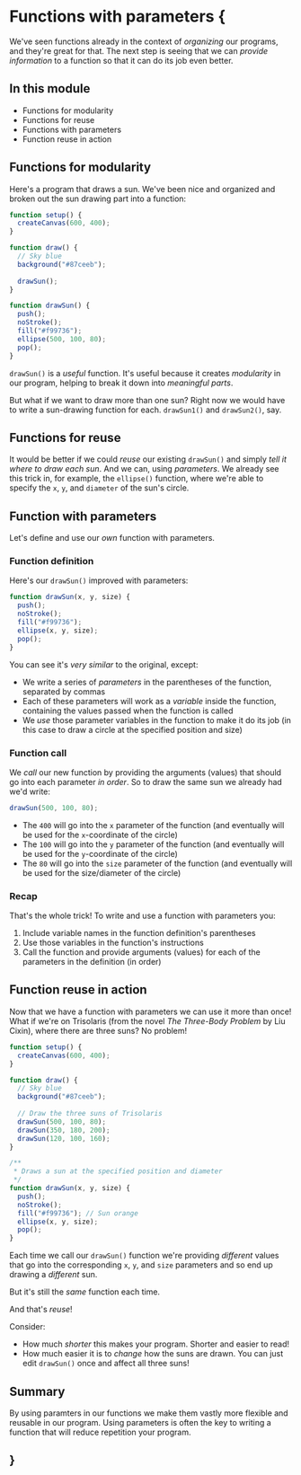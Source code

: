 # Functions with parameters {

We've seen functions already in the context of *organizing* our programs, and they're great for that. The next step is seeing that we can *provide information* to a function so that it can do its job even better.

## In this module

- Functions for modularity
- Functions for reuse
- Functions with parameters
- Function reuse in action

## Functions for modularity

Here's a program that draws a sun. We've been nice and organized and broken out the sun drawing part into a function:

```javascript
function setup() {
  createCanvas(600, 400);
}

function draw() {
  // Sky blue
  background("#87ceeb");
  
  drawSun();
}

function drawSun() {
  push();
  noStroke();
  fill("#f99736");
  ellipse(500, 100, 80);
  pop();
}
```

`drawSun()` is a *useful* function. It's useful because it creates *modularity* in our program, helping to break it down into *meaningful parts*. 

But what if we want to draw more than one sun? Right now we would have to write a sun-drawing function for each. `drawSun1()` and `drawSun2()`, say. 

## Functions for reuse

It would be better if we could *reuse* our existing `drawSun()` and simply *tell it where to draw each sun*. And we can, using *parameters*. We already see this trick in, for example, the `ellipse()` function, where we're able to specify the `x`, `y`, and `diameter` of the sun's circle. 

## Function with parameters

Let's define and use our *own* function with parameters.

### Function definition

Here's our `drawSun()` improved with parameters:

```javascript
function drawSun(x, y, size) {
  push();
  noStroke();
  fill("#f99736");
  ellipse(x, y, size);
  pop();
}
```

You can see it's *very similar* to the original, except:

- We write a series of *parameters* in the parentheses of the function, separated by commas
- Each of these parameters will work as a *variable* inside the function, containing the values passed when the function is called
- We *use* those parameter variables in the function to make it do its job (in this case to draw a circle at the specified position and size)

### Function call

We *call* our new function by providing the arguments (values) that should go into each parameter *in order*. So to draw the same sun we already had we'd write:

```javascript
drawSun(500, 100, 80);
```

- The `400` will go into the `x` parameter of the function (and eventually will be used for the `x`-coordinate of the circle)
- The `100` will go into the `y` parameter of the function (and eventually will be used for the `y`-coordinate of the circle)
- The `80` will go into the `size` parameter of the function (and eventually will be used for the size/diameter of the circle)

### Recap

That's the whole trick! To write and use a function with parameters you:

1. Include variable names in the function definition's parentheses
2. Use those variables in the function's instructions
3. Call the function and provide arguments (values) for each of the parameters in the definition (in order)

## Function reuse in action

Now that we have a function with parameters we can use it more than once! What if we're on Trisolaris (from the novel *The Three-Body Problem* by Liu Cixin), where there are three suns? No problem!

```javascript
function setup() {
  createCanvas(600, 400);
}

function draw() {
  // Sky blue
  background("#87ceeb");
  
  // Draw the three suns of Trisolaris
  drawSun(500, 100, 80);
  drawSun(350, 180, 200);
  drawSun(120, 100, 160);
}

/**
 * Draws a sun at the specified position and diameter
 */
function drawSun(x, y, size) {
  push();
  noStroke();
  fill("#f99736"); // Sun orange
  ellipse(x, y, size);
  pop();
}
```

Each time we call our `drawSun()` function we're providing *different* values that go into the corresponding `x`, `y`, and `size` parameters and so end up drawing a *different* sun. 

But it's still the *same* function each time.

And that's *reuse*! 

Consider:

- How much *shorter* this makes your program. Shorter and easier to read!
- How much easier it is to *change* how the suns are drawn. You can just edit `drawSun()` once and affect all three suns!

## Summary

By using paramters in our functions we make them vastly more flexible and reusable in our program. Using parameters is often the key to writing a function that will reduce repetition your program.

## }